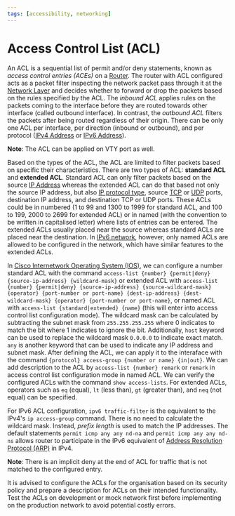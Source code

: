 ```yaml
---
tags: [accessibility, networking]
---
```


# Access Control List (ACL)

An ACL is a sequential list of permit and/or deny statements, known as *access
control entries (ACEs)* on a [Router](202207061800.md). The router with ACL
configured acts as a packet filter inspecting the network packet pass through it
at the [Network Layer](202206131702.md) and decides whether to forward or drop
the packets based on the rules specified by the ACL. The *inbound ACL* applies
rules on the packets coming to the interface before they are routed towards
other interface (called outbound interface). In contrast, the *outbound ACL*
filters the packets after being routed regardless of their origin. There can be
only one ACL per interface, per direction (inbound or outbound), and per
protocol ([IPv4 Address](202206151453.md) or [IPv6 Address](202206281129.md)).

**Note**: The ACL can be applied on VTY port as well.

Based on the types of the ACL, the ACL are limited to filter packets based on
specific their characteristics. There are two types of ACL: **standard ACL** and
**extended ACL**. Standard ACL can only filter packets based on the source
[IP Address](202206281021.md) whereas the extended ACL can do that based not
only the source IP address, but also [IP protocol type](202206151223.md), source
[TCP](202206151232.md) or [UDP](202206151759.md) ports, destination IP address,
and destination TCP or UDP ports. These ACLs could be in numbered (1 to 99 and
1300 to 1999 for standard ACL, and 100 to 199, 2000 to 2699 for extended ACL) or
in named (with the convention to be written in capitalised letter) where lists
of entries can be entered. The extended ACLs usually placed near the source
whereas standard ACLs are placed near the destination. In [IPv6 network](202206281129.md),
however, only named ACLs are allowed to be configured in the network, which have
similar features to the extended ACLs.

In [Cisco Internetwork Operating System (IOS)](202210012232.md), we can
configure a number standard ACL with the command `access-list {number}
{permit|deny} {source-ip-address} {wildcard-mask}` or extended ACL with
`access-list {number} {permit|deny} {source-ip-address} {source-wildcard-mask}
{operator} {port-number or port-name} {dest-ip-address} {dest-wildcard-mask}
{operator} {port-number or port-name}`, or named ACL with `access-list
{standard|extended} {name}` (this will enter into access control list
configuration mode). The wildcard mask can be calculated by subtracting the
subnet mask from `255.255.255.255` where 0 indicates to match the bit where 1
indicates to ignore the bit. Additionally, `host` keyword can be used to replace
the wildcard mask `0.0.0.0` to indicate exact match. `any` is another keyword
that can be used to indicate any IP address and subnet mask. After defining the
ACL, we can apply it to the interaface with the command `{protocol} access-group
{number or name} {in|out}`. We can add description to the ACL by `access-list
{number} remark` or `remark` in access control list configuration mode in named
ACL. We can verify the configured ACLs with the command `show access-lists`. For
extended ACLs, operators such as `eq` (equal), `lt` (less than), `gt` (greater
than), and `neq` (not equal) can be specified.

For IPv6 ACL configuration, `ipv6 traffic-filter` is the equivalent to the
IPv4's `ip access-group` command. There is no need to calculate the wildcard
mask. Instead, *prefix length* is used to match the IP addresses. The default
statements `permit icmp any any nd-na` and `permit icmp any any nd-ns` allows
router to participate in the IPv6 equivalent of [Address Resolution Protocol (ARP)](202209301002.md)
in IPv4.

**Note**: There is an implicit deny at the end of ACL for traffic that is not
matched to the configured entry.

It is advised to configure the ACLs for the organisation based on its security
policy and prepare a description for ACLs on their intended functionality. Test
the ACLs on development or mock network first before implementing on the
production network to avoid potential costly errors.
